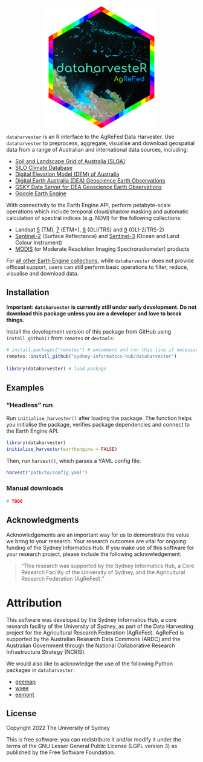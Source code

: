 
<!-- README.md is generated from README.Rmd. Please edit that file -->
<!-- badges: start -->
<!-- badges: end -->

<img src="man/figures/logo_r.png" width="300" style="display: block; margin: auto;" />

`dataharvester` is an R interface to the AgReFed Data Harvester. Use
`dataharvester` to preprocess, aggregate, visualise and download
geospatial data from a range of Australian and international data
sources, including:

-   [Soil and Landscape Grid of Australia (SLGA)](https://is.gd/i8nF0Z)
-   [SILO Climate Database](https://is.gd/ifJ8tB)
-   [Digital Elevation Model (DEM) of Australia](https://is.gd/ZLFwGs)
-   [Digital Earth Australia (DEA) Geoscience Earth
    Observations](https://is.gd/gRSlVG)
-   [GSKY Data Server for DEA Geoscience Earth
    Observations](https://is.gd/zFHxfD)
-   [Google Earth Engine](https://is.gd/VdO3Jx)

With connectivity to the Earth Engine API, perform petabyte-scale
operations which include temporal cloud/shadow masking and automatic
calculation of spectral indices (e.g. NDVI) for the following
collections:

-   Landsat
    [5](https://developers.google.com/earth-engine/datasets/catalog/landsat-5)
    (TM),
    [7](https://developers.google.com/earth-engine/datasets/catalog/landsat-7)
    (ETM+),
    [8](https://developers.google.com/earth-engine/datasets/catalog/landsat-8)
    (OLI/TRS) and
    [9](https://developers.google.com/earth-engine/datasets/catalog/landsat-9)
    (OLI-2/TRS-2)
-   [Sentinel-2](https://developers.google.com/earth-engine/datasets/catalog/sentinel-2)
    (Surface Reflectance) and
    [Sentinel-3](https://developers.google.com/earth-engine/datasets/catalog/COPERNICUS_S3_OLCI)
    (Ocean and Land Colour Instrument)
-   [MODIS](https://developers.google.com/earth-engine/datasets/catalog/modis)
    (or Moderate Resolution Imaging Spectroradiometer) products

For [all other Earth Engine
collections](https://developers.google.com/earth-engine/datasets/),
while `dataharvester` does not provide officual support, users can still
perform basic operations to filter, reduce, visualise and download data.

## Installation

**Important: `dataharvester` is currently still under early development.
Do not download this package unless you are a developer and love to
break things.**

Install the development version of this package from GitHub using
`install_github()` from `remotes` or `devtools`:

``` r
# install.packages("remotes") # uncomment and run this line if necessary
remotes::install_github("sydney-informatics-hub/dataharvester")

library(dataharvester) # load package
```

## Examples

### “Headless” run

Run `initialise_harvester()` after loading the package. The function
helps you initialise the package, verifies package dependencies and
connect to the Earth Engine API.

``` r
library(dataharvester)
initialise_harvester(earthengine = FALSE)
```

Then, run `harvest()`, which parses a YAML config file:

``` r
harvest("path/to/config.yaml")
```

### Manual downloads

``` r
# TODO
```

## Acknowledgments

Acknowledgements are an important way for us to demonstrate the value we
bring to your research. Your research outcomes are vital for ongoing
funding of the Sydney Informatics Hub. If you make use of this software
for your research project, please include the following acknowledgement:

> “This research was supported by the Sydney Informatics Hub, a Core
> Research Facility of the University of Sydney, and the Agricultural
> Research Federation (AgReFed).”

# Attribution

This software was developed by the Sydney Informatics Hub, a core
research facility of the University of Sydney, as part of the Data
Harvesting project for the Agricultural Research Federation (AgReFed).
AgReFed is supported by the Australian Research Data Commons (ARDC) and
the Australian Government through the National Collaborative Research
Infrastructure Strategy (NCRIS).

We would also like to acknowledge the use of the following Python
packages in `dataharvester`:

-   [geemap](https://github.com/giswqs/geemap)
-   [wxee](https://github.com/aazuspan/wxee)
-   [eemont](https://github.com/davemlz/eemont)

## License

Copyright 2022 The University of Sydney

This is free software: you can redistribute it and/or modify it under
the terms of the GNU Lesser General Public License (LGPL version 3) as
published by the Free Software Foundation.
